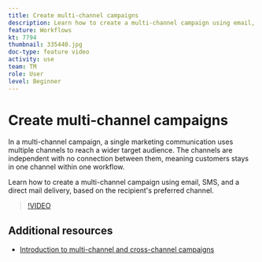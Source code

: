 ```yaml
---
title: Create multi-channel campaigns
description: Learn how to create a multi-channel campaign using email, SMS, and a direct mail delivery, based on the recipient's preferred channel.
feature: Workflows
kt: 7794
thumbnail: 335440.jpg
doc-type: feature video
activity: use
team: TM
role: User
level: Beginner
---
```

# Create multi-channel campaigns

In a multi-channel campaign, a single marketing communication uses multiple channels to reach a wider target audience. The channels are independent with no connection between them, meaning customers stays in one channel within one workflow.

Learn how to create a multi-channel campaign using email, SMS, and a direct mail delivery, based on the recipient's preferred channel.

>[!VIDEO](https://video.tv.adobe.com/v/335440?quality=12)

## Additional resources

* [Introduction to multi-channel and cross-channel campaigns](/help/orchestrate-campaigns/introduction-to-cross-and-multi-channel-campaigns.md)
